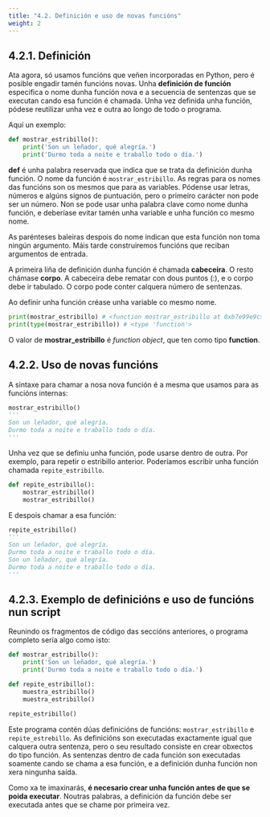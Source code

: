 ```yaml
---
title: "4.2. Definición e uso de novas funcións"
weight: 2
---
```


## 4.2.1. Definición

Ata agora, só usamos funcións que veñen incorporadas en Python, pero é posible engadir tamén funcións novas. Unha **definición de función** especifica o nome dunha función nova e a secuencia de sentenzas que se executan cando esa función é chamada. Unha vez definida unha función, pódese reutilizar unha vez e outra ao longo de todo o programa.

Aquí un exemplo:

```python
def mostrar_estribillo():
	print('Son un leñador, qué alegría.')
	print('Durmo toda a noite e traballo todo o día.')
```

**def** é unha palabra reservada que indica que se trata da definición dunha función. O nome da función é `mostrar_estribillo`. As regras para os nomes das funcións son os mesmos que para as variables. Pódense usar letras, números e algúns signos de puntuación, pero o primeiro carácter non pode ser un número. Non se pode usar unha palabra clave como nome dunha función, e deberíase evitar tamén unha variable e unha función co mesmo nome.

As parénteses baleiras despois do nome indican que esta función non toma ningún argumento. Máis tarde construiremos funcións que reciban argumentos de entrada.

A primeira liña de definición dunha función é chamada **cabeceira**. O resto chámase **corpo**. A cabeceira debe rematar con dous puntos (:), e o corpo debe ir tabulado. O corpo pode conter calquera número de sentenzas.

Ao definir unha función créase unha variable co mesmo nome.

```python
print(mostrar_estribillo) # <function mostrar_estribillo at 0xb7e99e9c>
print(type(mostrar_estribillo)) # <type 'function'>
```

O valor de **mostrar_estribillo** é *function object*, que ten como tipo **function**.

## 4.2.2. Uso de novas funcións

A sintaxe para chamar a nosa nova función é a mesma que usamos para as funcións internas:

```python
mostrar_estribillo()
'''
Son un leñador, qué alegría.
Durmo toda a noite e traballo todo o día.
'''
```

Unha vez que se definiu unha función, pode usarse dentro de outra. Por exemplo, para repetir o estribillo anterior. Poderíamos escribir unha función chamada `repite_estribillo`.

```python
def repite_estribillo():
	mostrar_estribillo()
	mostrar_estribillo()
```

E despois chamar a esa función:

```python
repite_estribillo()
'''
Son un leñador, qué alegría.
Durmo toda a noite e traballo todo o día.
Son un leñador, qué alegría.
Durmo toda a noite e traballo todo o día.
'''
```

## 4.2.3. Exemplo de definicións e uso de funcións nun script

Reunindo os fragmentos de código das seccións anteriores, o programa completo sería algo como isto:

```python
def mostrar_estribillo():
	print('Son un leñador, qué alegría.')
	print('Durmo toda a noite e traballo todo o día.')

def repite_estribillo():
    muestra_estribillo()
    muestra_estribillo()

repite_estribillo()
```

Este programa contén dúas definicións de funcións: `mostrar_estribillo` e `repite_estrebillo`. As definicións son executadas exactamente igual que calquera outra sentenza, pero o seu resultado consiste en crear obxectos do tipo función. As sentenzas dentro de cada función son executadas soamente cando se chama a esa función, e a definición dunha función non xera ningunha saída.

Como xa te imaxinarás, **é necesario crear unha función antes de que se poida executar**. Noutras palabras, a definición da función debe ser executada antes que se chame por primeira vez.

